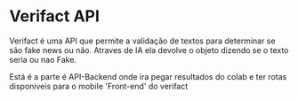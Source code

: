 # Verifact API

Verifact é uma API que permite a validação de textos para determinar se são fake news ou não. Atraves de IA ela devolve o objeto dizendo se o texto seria ou nao Fake.

Está é a parte é API-Backend onde ira pegar resultados do colab e ter rotas disponiveis para o mobile 'Front-end' do verifact
